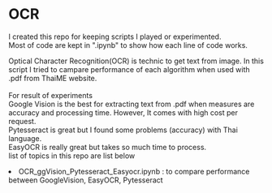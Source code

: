 # OCR
I created this repo for keeping scripts I played or experimented.</br>
Most of code are kept in ".ipynb" to show how each line of code works.</br>

Optical Character Recognition(OCR) is technic to get text from image. In this script I tried to campare performance of each algorithm when used with .pdf from ThaiME website. </br>
</br>
For result of experiments </br>
Google Vision is the best for extracting text from .pdf when measures are accuracy and processing time. However, It comes with high cost per request. </br>
Pytesseract is great but I found some problems (accuracy) with Thai language. </br>
EasyOCR is really great but takes so much time to process.</br>
list of topics in this repo are list below</br>

<li>OCR_ggVision_Pytesseract_Easyocr.ipynb : to compare performance between GoogleVision, EasyOCR, Pytesseract </li>




